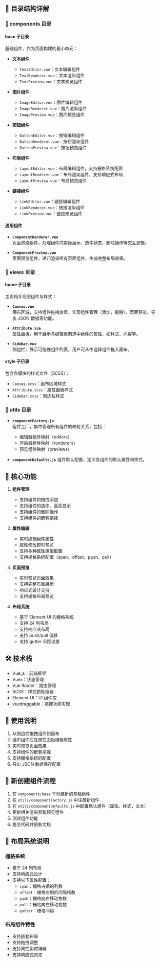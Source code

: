 
## 📁 目录结构详解

### 🔹 components 目录

#### base 子目录
基础组件，作为页面构建的最小单元：

- **文本组件**
  - `TextEditor.vue`：文本编辑组件
  - `TextRenderer.vue`：文本渲染组件
  - `TextPreview.vue`：文本预览组件

- **图片组件**
  - `ImageEditor.vue`：图片编辑组件
  - `ImageRenderer.vue`：图片渲染组件
  - `ImagePreview.vue`：图片预览组件

- **按钮组件**
  - `ButtonEditor.vue`：按钮编辑组件
  - `ButtonRenderer.vue`：按钮渲染组件
  - `ButtonPreview.vue`：按钮预览组件

- **布局组件**
  - `LayoutEditor.vue`：布局编辑组件，支持栅格系统配置
  - `LayoutRenderer.vue`：布局渲染组件，支持响应式布局
  - `LayoutPreview.vue`：布局预览组件

- **链接组件**
  - `LinkEditor.vue`：链接编辑组件
  - `LinkRenderer.vue`：链接渲染组件
  - `LinkPreview.vue`：链接预览组件

#### 通用组件
- **`ComponentRenderer.vue`**  
  页面渲染组件，处理组件的实际展示、选中状态、删除操作等交互逻辑。

- **`ComponentPreview.vue`**  
  页面预览组件，递归渲染所有页面组件，生成完整布局效果。

### 🔹 views 目录

#### home 子目录
主页相关视图组件与样式：

- **`Canvas.vue`**  
  画布区域，支持组件拖拽放置。实现组件管理（添加、删除）、页面预览、导出 JSON 数据等功能。

- **`Attribute.vue`**  
  属性面板，用于展示与编辑当前选中组件的属性，如样式、内容等。

- **`Sidebar.vue`**  
  侧边栏，展示可拖拽组件列表，用户可从中选择组件拖入画布。

#### style 子目录
包含各模块的样式文件（SCSS）：
- `Canvas.scss`：画布区域样式
- `Attribute.scss`：属性面板样式
- `Sidebar.scss`：侧边栏样式

### 🔹 utils 目录

- **`componentFactory.js`**  
  组件工厂，集中管理所有组件的映射关系，包括：
  - 编辑器组件映射（editors）
  - 渲染器组件映射（renderers）
  - 预览组件映射（previews）

- **`componentDefaults.js`**
  组件默认配置，定义各组件的默认属性和样式。

## 🎯 核心功能

1. **组件管理**
   - 支持组件的拖拽添加
   - 支持组件的选中、高亮显示
   - 支持组件的删除操作
   - 支持组件的嵌套拖拽

2. **属性编辑**
   - 实时编辑组件属性
   - 属性修改即时预览
   - 支持多种属性类型配置
   - 支持栅格系统配置（span、offset、push、pull）

3. **页面预览**
   - 实时预览页面效果
   - 支持完整布局展示
   - 响应式设计支持
   - 支持栅格布局预览

4. **布局系统**
   - 基于 Element UI 的栅格系统
   - 支持 24 列布局
   - 支持响应式布局
   - 支持 push/pull 偏移
   - 支持 gutter 间距设置

## 🛠️ 技术栈

- Vue.js：前端框架
- Vuex：状态管理
- Vue Router：路由管理
- SCSS：样式预处理器
- Element UI：UI 组件库
- vuedraggable：拖拽功能实现

## 📝 使用说明

1. 从侧边栏拖拽组件到画布
2. 选中组件后在属性面板编辑属性
3. 实时预览页面效果
4. 支持组件的嵌套拖拽
5. 支持栅格系统的配置
6. 导出 JSON 数据保存配置

## 🔄 新创建组件流程

1. 在 `components/base` 下创建新的基础组件
2. 在 `utils/componentFactory.js` 中注册新组件
3. 在 `utils/componentDefaults.js` 中配置默认组件（属性、样式，文本）
4. 更新相关渲染器和预览组件
5. 测试组件功能
6. 提交代码并更新文档

## 🎨 布局系统说明

### 栅格系统
- 基于 24 列布局
- 支持响应式设计
- 支持以下属性配置：
  - `span`：栅格占据的列数
  - `offset`：栅格左侧的间隔格数
  - `push`：栅格向右移动格数
  - `pull`：栅格向左移动格数
  - `gutter`：栅格间隔

### 布局组件特性
- 支持嵌套布局
- 支持拖拽调整
- 支持属性实时编辑
- 支持响应式预览